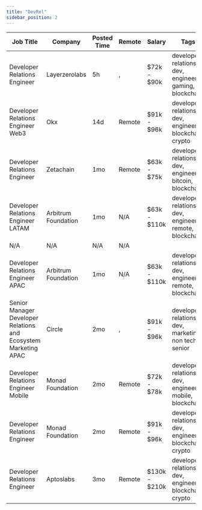 ```yaml
---
title: "DevRel"
sidebar_position: 2
---
```


| Job Title | Company | Posted Time | Remote | Salary | Tags | Apply Link |
|-----------|---------|-------------|--------|--------|------|------------|
| Developer Relations Engineer | Layerzerolabs | 5h | , | $72k - $90k | developer relations, dev, engineer, gaming, blockchain | [Apply](https://web3.career/developer-relations-engineer-layerzerolabs/73712) |
| Developer Relations Engineer Web3 | Okx | 14d | Remote | $91k - $96k | developer relations, dev, engineer, blockchain, crypto | [Apply](https://web3.career/developer-relations-engineer-web3-okx/106270) |
| Developer Relations Engineer | Zetachain | 1mo | Remote | $63k - $75k | developer relations, dev, engineer, bitcoin, blockchain | [Apply](https://web3.career/developer-relations-engineer-zetachain/104882) |
| Developer Relations Engineer LATAM | Arbitrum Foundation | 1mo | N/A | $63k - $110k | developer relations, dev, engineer, remote, blockchain | [Apply](https://web3.career/developer-relations-engineer-latam-arbitrumfoundation/104881) |
| N/A | N/A | N/A | N/A |  |  | [Apply](https://web3.career/metana) |
| Developer Relations Engineer APAC | Arbitrum Foundation | 1mo | N/A | $63k - $110k | developer relations, dev, engineer, remote, blockchain | [Apply](https://web3.career/developer-relations-engineer-apac-arbitrumfoundation/104880) |
| Senior Manager Developer Relations and Ecosystem Marketing APAC | Circle | 2mo | , | $91k - $96k | developer relations, dev, marketing, non tech, senior | [Apply](https://web3.career/senior-manager-developer-relations-and-ecosystem-marketing-apac-circle/104663) |
| Developer Relations Engineer Mobile | Monad Foundation | 2mo | Remote | $72k - $78k | developer relations, dev, engineer, mobile, blockchain | [Apply](https://web3.career/developer-relations-engineer-mobile-monadfoundation/104251) |
| Developer Relations Engineer | Monad Foundation | 2mo | Remote | $91k - $96k | developer relations, dev, engineer, blockchain, crypto | [Apply](https://web3.career/developer-relations-engineer-monadfoundation/104249) |
| Developer Relations Engineer | Aptoslabs | 3mo | Remote | $130k - $210k | developer relations, dev, engineer, blockchain, crypto | [Apply](https://web3.career/developer-relations-engineer-aptoslabs/102813) |
